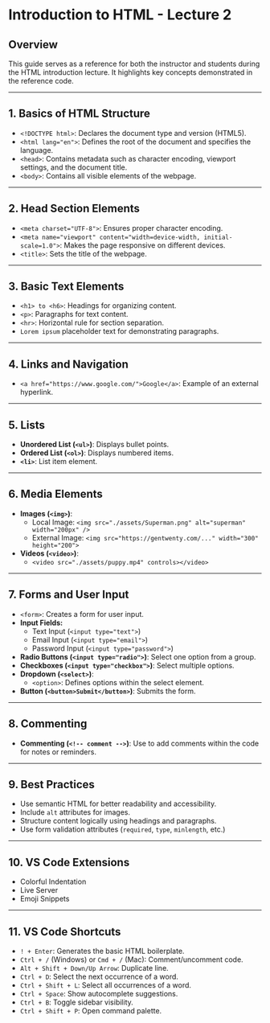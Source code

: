 # Introduction to HTML - Lecture 2

## Overview
This guide serves as a reference for both the instructor and students during the HTML introduction lecture. It highlights key concepts demonstrated in the reference code.

---

## 1. Basics of HTML Structure
- `<!DOCTYPE html>`: Declares the document type and version (HTML5).
- `<html lang="en">`: Defines the root of the document and specifies the language.
- `<head>`: Contains metadata such as character encoding, viewport settings, and the document title.
- `<body>`: Contains all visible elements of the webpage.

---

## 2. Head Section Elements
- `<meta charset="UTF-8">`: Ensures proper character encoding.
- `<meta name="viewport" content="width=device-width, initial-scale=1.0">`: Makes the page responsive on different devices.
- `<title>`: Sets the title of the webpage.

---

## 3. Basic Text Elements
- `<h1> to <h6>`: Headings for organizing content.
- `<p>`: Paragraphs for text content.
- `<hr>`: Horizontal rule for section separation.
- `Lorem ipsum` placeholder text for demonstrating paragraphs.

---

## 4. Links and Navigation
- `<a href="https://www.google.com/">Google</a>`: Example of an external hyperlink.

---

## 5. Lists
- **Unordered List (`<ul>`)**: Displays bullet points.
- **Ordered List (`<ol>`)**: Displays numbered items.
- **`<li>`**: List item element.

---

## 6. Media Elements
- **Images (`<img>`)**:
  - Local Image: `<img src="./assets/Superman.png" alt="superman" width="200px" />`
  - External Image: `<img src="https://gentwenty.com/..." width="300" height="200">`
- **Videos (`<video>`)**:
  - `<video src="./assets/puppy.mp4" controls></video>`

---

## 7. Forms and User Input
- `<form>`: Creates a form for user input.
- **Input Fields:**
  - Text Input (`<input type="text">`)
  - Email Input (`<input type="email">`)
  - Password Input (`<input type="password">`)
- **Radio Buttons (`<input type="radio">`)**: Select one option from a group.
- **Checkboxes (`<input type="checkbox">`)**: Select multiple options.
- **Dropdown (`<select>`)**:
  - `<option>`: Defines options within the select element.
- **Button (`<button>Submit</button>`)**: Submits the form.

---

## 8. Commenting

- **Commenting (`<!-- comment -->`)**: Use to add comments within the code for notes or reminders.

---


## 9. Best Practices
- Use semantic HTML for better readability and accessibility.
- Include `alt` attributes for images.
- Structure content logically using headings and paragraphs.
- Use form validation attributes (`required`, `type`, `minlength`, etc.)

---

## 10. VS Code Extensions
- Colorful Indentation
- Live Server
- Emoji Snippets

---

## 11. VS Code Shortcuts
- `! + Enter`: Generates the basic HTML boilerplate.
- `Ctrl + /` (Windows) or `Cmd + /` (Mac): Comment/uncomment code.
- `Alt + Shift + Down/Up Arrow`: Duplicate line.
- `Ctrl + D`: Select the next occurrence of a word.
- `Ctrl + Shift + L`: Select all occurrences of a word.
- `Ctrl + Space`: Show autocomplete suggestions.
- `Ctrl + B`: Toggle sidebar visibility.
- `Ctrl + Shift + P`: Open command palette.



